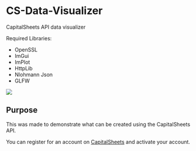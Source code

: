 # CS-Data-Visualizer
CapitalSheets API data visualizer

Required Libraries:

* OpenSSL
* ImGui
* ImPlot
* HttpLib
* Nlohmann Json
* GLFW

<image src='https://github.com/JReyDev/CS-Data-Visualizer/blob/main/images/Data%20Visual%20Label.png'>

## Purpose

This was made to demonstrate what can be created using the CapitalSheets API.

You can register for an account on [CapitalSheets](https://www.capitalsheets.com/register) and activate your account.

